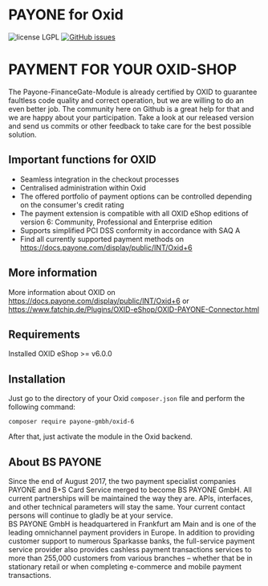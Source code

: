 # PAYONE for Oxid
![license LGPL](https://img.shields.io/badge/license-LGPL-blue.svg)
[![GitHub issues](https://img.shields.io/github/issues/PAYONE-GmbH/oxid-6.svg)](https://github.com/PAYONE-GmbH/oxid-6/issues)

# PAYMENT FOR YOUR OXID-SHOP 
The Payone-FinanceGate-Module is already certified by OXID to guarantee faultless code quality and correct operation, but we are willing to do an even better job. The community here on Github is a great help for that and we are happy about your participation. Take a look at our released version and send us commits or other feedback to take care for the best possible solution.

## Important functions for OXID
*	Seamless integration in the checkout processes
*	Centralised administration within Oxid
*	The offered portfolio of payment options can be controlled depending on the consumer's credit rating
*	The payment extension is compatible with all OXID eShop editions of version 6: Community, Professional and Enterprise edition
*	Supports simplified PCI DSS conformity in accordance with SAQ A
*	Find all currently supported payment methods on https://docs.payone.com/display/public/INT/Oxid+6

## More information
More information about OXID on https://docs.payone.com/display/public/INT/Oxid+6 or https://www.fatchip.de/Plugins/OXID-eShop/OXID-PAYONE-Connector.html 

## Requirements
Installed OXID eShop >= v6.0.0

## Installation
Just go to the directory of your Oxid `composer.json` file and perform the following command:
```
composer require payone-gmbh/oxid-6
```

After that, just activate the module in the Oxid backend.

## About BS PAYONE
Since the end of August 2017, the two payment specialist companies PAYONE and B+S Card Service merged to become BS PAYONE GmbH. All current partnerships will be maintained the way they are. APIs, interfaces, and other technical parameters will stay the same. Your current contact persons will continue to gladly be at your service.<br>
BS PAYONE GmbH is headquartered in Frankfurt am Main and is one of the leading omnichannel payment providers in Europe. In addition to providing customer support to numerous Sparkasse banks, the full-service payment service provider also provides cashless payment transactions services to more than 255,000 customers from various branches – whether that be in stationary retail or when completing e-commerce and mobile payment transactions.
